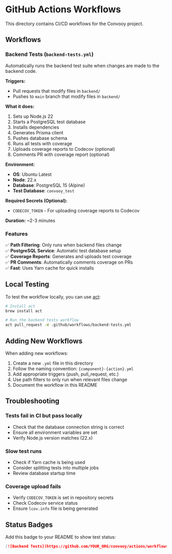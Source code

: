 # GitHub Actions Workflows

This directory contains CI/CD workflows for the Convooy project.

## Workflows

### Backend Tests (`backend-tests.yml`)

Automatically runs the backend test suite when changes are made to the backend code.

**Triggers:**
- Pull requests that modify files in `backend/`
- Pushes to `main` branch that modify files in `backend/`

**What it does:**
1. Sets up Node.js 22
2. Starts a PostgreSQL test database
3. Installs dependencies
4. Generates Prisma client
5. Pushes database schema
6. Runs all tests with coverage
7. Uploads coverage reports to Codecov (optional)
8. Comments PR with coverage report (optional)

**Environment:**
- **OS**: Ubuntu Latest
- **Node**: 22.x
- **Database**: PostgreSQL 15 (Alpine)
- **Test Database**: `convooy_test`

**Required Secrets (Optional):**
- `CODECOV_TOKEN` - For uploading coverage reports to Codecov

**Duration:** ~2-3 minutes

### Features

✅ **Path Filtering**: Only runs when backend files change  
✅ **PostgreSQL Service**: Automatic test database setup  
✅ **Coverage Reports**: Generates and uploads test coverage  
✅ **PR Comments**: Automatically comments coverage on PRs  
✅ **Fast**: Uses Yarn cache for quick installs  

## Local Testing

To test the workflow locally, you can use [act](https://github.com/nektos/act):

```bash
# Install act
brew install act

# Run the backend tests workflow
act pull_request -W .github/workflows/backend-tests.yml
```

## Adding New Workflows

When adding new workflows:

1. Create a new `.yml` file in this directory
2. Follow the naming convention: `{component}-{action}.yml`
3. Add appropriate triggers (push, pull_request, etc.)
4. Use path filters to only run when relevant files change
5. Document the workflow in this README

## Troubleshooting

### Tests fail in CI but pass locally

- Check that the database connection string is correct
- Ensure all environment variables are set
- Verify Node.js version matches (22.x)

### Slow test runs

- Check if Yarn cache is being used
- Consider splitting tests into multiple jobs
- Review database startup time

### Coverage upload fails

- Verify `CODECOV_TOKEN` is set in repository secrets
- Check Codecov service status
- Ensure `lcov.info` file is being generated

## Status Badges

Add this badge to your README to show test status:

```markdown
[![Backend Tests](https://github.com/YOUR_ORG/convooy/actions/workflows/backend-tests.yml/badge.svg)](https://github.com/YOUR_ORG/convooy/actions/workflows/backend-tests.yml)
```

